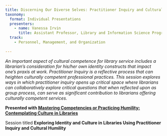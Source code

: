 ```yaml
---
title: Discerning Our Diverse Selves: Practitioner Inquiry and Cultural Humility
taxonomy:
  format: Individual Presentations
  presenters:
    - name: Vanessa Irvin 
      title: Assistant Professor, Library and Information Science Program, University of Hawai’i at Mānoa
  track:
    - Personnel, Management, and Organization
	
---
```

_An important aspect of cultural competence for library service includes a librarian’s consideration for his/her own identity constructs that impact one’s praxis at work. Practitioner Inquiry is a reflective process that can heighten culturally competent professional practices. This session explores ways in which practitioner inquiry opens up critical space where librarians can collaboratively explore critical questions that when reflected upon as group process, can serve as significant contribution to librarians offering culturally competent services._

**Presented with [Mastering Competencies or Practicing Humility: Contemplating Culture in Libraries](/sessions/Mastering-Competencies-or-Practicing-Humility-Contemplating-Culture-in-Libraries)**

Session titled **Exploring Identity and Culture in Libraries Using Practitioner Inquiry and Cultural Humility**

